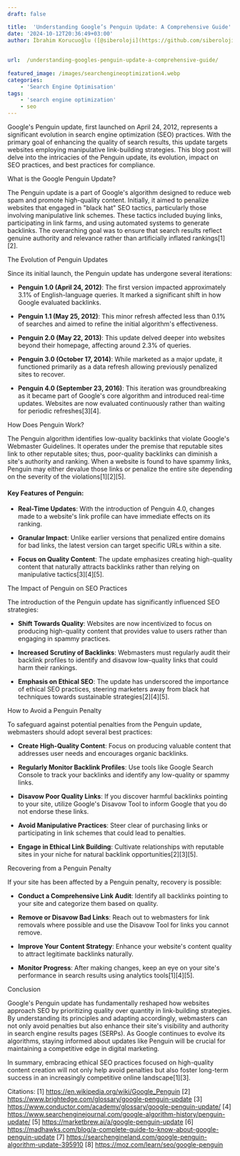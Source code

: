 ```yaml
---
draft: false

title:  'Understanding Google’s Penguin Update: A Comprehensive Guide'
date: '2024-10-12T20:36:49+03:00'
author: İbrahim Korucuoğlu ([@siberoloji](https://github.com/siberoloji))
 
 
url:  /understanding-googles-penguin-update-a-comprehensive-guide/
 
featured_image: /images/searchengineoptimization4.webp
categories:
    - 'Search Engine Optimisation'
tags:
    - 'search engine optimization'
    - seo
---
```



Google's Penguin update, first launched on April 24, 2012, represents a significant evolution in search engine optimization (SEO) practices. With the primary goal of enhancing the quality of search results, this update targets websites employing manipulative link-building strategies. This blog post will delve into the intricacies of the Penguin update, its evolution, impact on SEO practices, and best practices for compliance.



What is the Google Penguin Update?



The Penguin update is a part of Google's algorithm designed to reduce web spam and promote high-quality content. Initially, it aimed to penalize websites that engaged in "black hat" SEO tactics, particularly those involving manipulative link schemes. These tactics included buying links, participating in link farms, and using automated systems to generate backlinks. The overarching goal was to ensure that search results reflect genuine authority and relevance rather than artificially inflated rankings[1][2].



The Evolution of Penguin Updates



Since its initial launch, the Penguin update has undergone several iterations:


* **Penguin 1.0 (April 24, 2012)**: The first version impacted approximately 3.1% of English-language queries. It marked a significant shift in how Google evaluated backlinks.

* **Penguin 1.1 (May 25, 2012)**: This minor refresh affected less than 0.1% of searches and aimed to refine the initial algorithm's effectiveness.

* **Penguin 2.0 (May 22, 2013)**: This update delved deeper into websites beyond their homepage, affecting around 2.3% of queries.

* **Penguin 3.0 (October 17, 2014)**: While marketed as a major update, it functioned primarily as a data refresh allowing previously penalized sites to recover.

* **Penguin 4.0 (September 23, 2016)**: This iteration was groundbreaking as it became part of Google's core algorithm and introduced real-time updates. Websites are now evaluated continuously rather than waiting for periodic refreshes[3][4].




How Does Penguin Work?



The Penguin algorithm identifies low-quality backlinks that violate Google's Webmaster Guidelines. It operates under the premise that reputable sites link to other reputable sites; thus, poor-quality backlinks can diminish a site's authority and ranking. When a website is found to have spammy links, Penguin may either devalue those links or penalize the entire site depending on the severity of the violations[1][2][5].


#### Key Features of Penguin:


* **Real-Time Updates**: With the introduction of Penguin 4.0, changes made to a website's link profile can have immediate effects on its ranking.

* **Granular Impact**: Unlike earlier versions that penalized entire domains for bad links, the latest version can target specific URLs within a site.

* **Focus on Quality Content**: The update emphasizes creating high-quality content that naturally attracts backlinks rather than relying on manipulative tactics[3][4][5].




The Impact of Penguin on SEO Practices



The introduction of the Penguin update has significantly influenced SEO strategies:


* **Shift Towards Quality**: Websites are now incentivized to focus on producing high-quality content that provides value to users rather than engaging in spammy practices.

* **Increased Scrutiny of Backlinks**: Webmasters must regularly audit their backlink profiles to identify and disavow low-quality links that could harm their rankings.

* **Emphasis on Ethical SEO**: The update has underscored the importance of ethical SEO practices, steering marketers away from black hat techniques towards sustainable strategies[2][4][5].




How to Avoid a Penguin Penalty



To safeguard against potential penalties from the Penguin update, webmasters should adopt several best practices:


* **Create High-Quality Content**: Focus on producing valuable content that addresses user needs and encourages organic backlinks.

* **Regularly Monitor Backlink Profiles**: Use tools like Google Search Console to track your backlinks and identify any low-quality or spammy links.

* **Disavow Poor Quality Links**: If you discover harmful backlinks pointing to your site, utilize Google's Disavow Tool to inform Google that you do not endorse these links.

* **Avoid Manipulative Practices**: Steer clear of purchasing links or participating in link schemes that could lead to penalties.

* **Engage in Ethical Link Building**: Cultivate relationships with reputable sites in your niche for natural backlink opportunities[2][3][5].




Recovering from a Penguin Penalty



If your site has been affected by a Penguin penalty, recovery is possible:


* **Conduct a Comprehensive Link Audit**: Identify all backlinks pointing to your site and categorize them based on quality.

* **Remove or Disavow Bad Links**: Reach out to webmasters for link removals where possible and use the Disavow Tool for links you cannot remove.

* **Improve Your Content Strategy**: Enhance your website's content quality to attract legitimate backlinks naturally.

* **Monitor Progress**: After making changes, keep an eye on your site's performance in search results using analytics tools[1][4][5].




Conclusion



Google's Penguin update has fundamentally reshaped how websites approach SEO by prioritizing quality over quantity in link-building strategies. By understanding its principles and adapting accordingly, webmasters can not only avoid penalties but also enhance their site's visibility and authority in search engine results pages (SERPs). As Google continues to evolve its algorithms, staying informed about updates like Penguin will be crucial for maintaining a competitive edge in digital marketing.



In summary, embracing ethical SEO practices focused on high-quality content creation will not only help avoid penalties but also foster long-term success in an increasingly competitive online landscape[1][3].



Citations: [1] https://en.wikipedia.org/wiki/Google_Penguin [2] https://www.brightedge.com/glossary/google-penguin-update [3] https://www.conductor.com/academy/glossary/google-penguin-update/ [4] https://www.searchenginejournal.com/google-algorithm-history/penguin-update/ [5] https://marketbrew.ai/a/google-penguin-update [6] https://madhawks.com/blog/a-complete-guide-to-know-about-google-penguin-update [7] https://searchengineland.com/google-penguin-algorithm-update-395910 [8] https://moz.com/learn/seo/google-penguin
